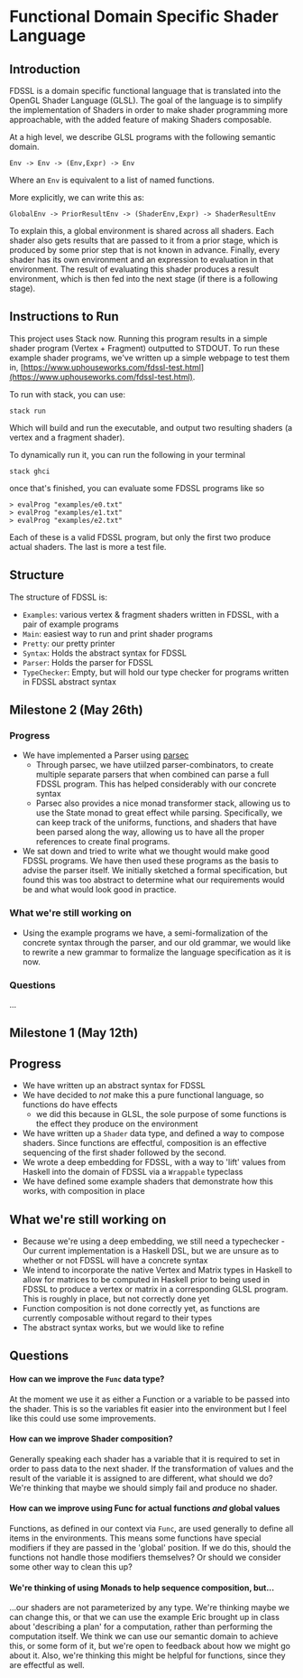 # Functional Domain Specific Shader Language

## Introduction

FDSSL is a domain specific functional language that is translated into the OpenGL Shader Language (GLSL).
The goal of the language is to simplify the implementation of Shaders in order to make
shader programming more approachable, with the added feature of making Shaders composable.

At a high level, we describe GLSL programs with the following semantic domain.
```
Env -> Env -> (Env,Expr) -> Env
```

Where an `Env` is equivalent to a list of named functions.

More explicitly, we can write this as:
```
GlobalEnv -> PriorResultEnv -> (ShaderEnv,Expr) -> ShaderResultEnv
```
To explain this, a global environment is shared across all shaders. Each shader also gets results that are passed to it from a prior stage, which is produced by some prior step that is not known in advance. Finally, every shader has its own environment and an expression to evaluation in that environment. The result of evaluating this shader produces a result environment, which is then fed into the next stage (if there is a following stage).

## Instructions to Run

This project uses Stack now. Running this program results in a simple shader program
(Vertex + Fragment) outputted to STDOUT. To run these example shader programs, we've written up a simple webpage to test them in, [https://www.uphouseworks.com/fdssl-test.html](https://www.uphouseworks.com/fdssl-test.html).

To run with stack, you can use:
```
stack run
```
Which will build and run the executable, and output two resulting shaders (a vertex and a fragment shader).

To dynamically run it, you can run the following in your terminal
```
stack ghci
```
once that's finished, you can evaluate some FDSSL programs like so
```
> evalProg "examples/e0.txt"
> evalProg "examples/e1.txt"
> evalProg "examples/e2.txt"
```
Each of these is a valid FDSSL program, but only the first two produce actual shaders. The last is more a test file.

## Structure

The structure of FDSSL is:
- `Examples`: various vertex & fragment shaders written in FDSSL, with a pair of example programs
- `Main`: easiest way to run and print shader programs
- `Pretty`: our pretty printer
- `Syntax`: Holds the abstract syntax for FDSSL
- `Parser`: Holds the parser for FDSSL
- `TypeChecker`: Empty, but will hold our type checker for programs written in FDSSL abstract syntax

## Milestone 2 (May 26th)

### Progress

- We have implemented a Parser using [parsec](https://hackage.haskell.org/package/parsec-3.1.14.0)
    - Through parsec, we have utiilzed parser-combinators, to create multiple separate parsers that when combined can parse a full FDSSL program. This has helped considerably with our concrete syntax
    - Parsec also provides a nice monad transformer stack, allowing us to use the State monad to great effect while parsing. Specifically, we can keep track of the uniforms, functions, and shaders that have been parsed along the way, allowing us to have all the proper references to create final programs.
- We sat down and tried to write what we thought would make good FDSSL programs. We have then used these programs as the basis to advise the parser itself. We initially sketched a formal specification, but found this was too abstract to determine what our requirements would be and what would look good in practice.

### What we're still working on

- Using the example programs we have, a semi-formalization of the concrete syntax through the parser, and our old grammar, we would like to rewrite a new grammar to formalize the language specification as it is now.

### Questions

...

## Milestone 1 (May 12th)

## Progress

- We have written up an abstract syntax for FDSSL
- We have decided to *not* make this a pure functional language, so functions do have effects
  - we did this because in GLSL, the sole purpose of some functions is the effect they produce on the environment
- We have written up a `Shader` data type, and defined a way to compose shaders. Since functions are effectful, composition is an effective sequencing of the first shader followed by the second.
- We wrote a deep embedding for FDSSL, with a way to 'lift' values from Haskell into the domain of FDSSL via a `Wrappable` typeclass
- We have defined some example shaders that demonstrate how this works, with composition in place

## What we're still working on

- Because we're using a deep embedding, we still need a typechecker
-Our current implementation is a Haskell DSL, but we are unsure as to whether or not
FDSSL will have a concrete syntax
- We intend to incorporate the native Vertex and Matrix types in Haskell to allow for matrices to be computed in Haskell prior to being used in FDSSL to produce a vertex or matrix in a corresponding GLSL program. This is roughly in place, but not correctly done yet
- Function composition is not done correctly yet, as functions are currently composable without regard to their types
- The abstract syntax works, but we would like to refine

## Questions

#### How can we improve the `Func` data type?
At the moment we use it as either a Function or a
variable to be passed into the shader. This is so the variables fit easier into the environment
but I feel like this could use some improvements.

#### How can we improve Shader composition?
Generally speaking each shader has a variable that
it is required to set in order to pass data to the next shader. If the transformation of
values and the result of the variable it is assigned to are  different, what should
we do? We're thinking that maybe we should simply fail and produce no shader.

#### How can we improve using Func for actual functions *and* global values
Functions, as defined in our context via `Func`, are used generally to define all items in the environments. This means some functions have special modifiers if they are passed in the 'global' position. If we do this, should the functions not handle those modifiers themselves? Or should we consider some other way to clean this up?

#### We're thinking of using Monads to help sequence composition, but...
...our shaders are not parameterized by any type. We're thinking maybe we can change this, or that we can use the example Eric brought up in class about 'describing a plan' for a computation, rather than performing the computation itself. We think we can use our semantic domain to achieve this, or some form of it, but we're open to feedback about how we might go about it. Also, we're thinking this might be helpful for functions, since they are effectful as well.
